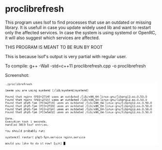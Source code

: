 # proclibrefresh

This program uses lsof to find processes that use an outdated or missing library.
It is usefull in case you update widely used lib and want to restart only the affected services.
In case the system is using systemd or OpenRC, it will also suggest which services are affected.

THIS PROGRAM IS MEANT TO BE RUN BY ROOT

This is because lsof's output is very partial with regular user.

To compile:
g++ -Wall -std=c++11 proclibrefresh.cpp -o proclibrefresh

Screenshot:

![Screenshot](screenshot.png)
